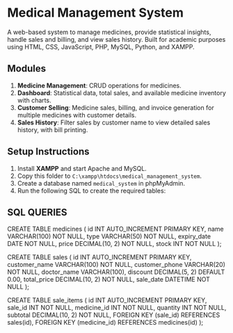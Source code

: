# Medical Management System

A web-based system to manage medicines, provide statistical insights, handle sales and billing, and view sales history. Built for academic purposes using HTML, CSS, JavaScript, PHP, MySQL, Python, and XAMPP.

## Modules
1. **Medicine Management**: CRUD operations for medicines.
2. **Dashboard**: Statistical data, total sales, and available medicine inventory with charts.
3. **Customer Selling**: Medicine sales, billing, and invoice generation for multiple medicines with customer details.
4. **Sales History**: Filter sales by customer name to view detailed sales history, with bill printing.

## Setup Instructions
1. Install **XAMPP** and start Apache and MySQL.
2. Copy this folder to `C:\xampp\htdocs\medical_management_system`.
3. Create a database named `medical_system` in phpMyAdmin.
4. Run the following SQL to create the required tables:

## SQL QUERIES

   CREATE TABLE medicines (
       id INT AUTO_INCREMENT PRIMARY KEY,
       name VARCHAR(100) NOT NULL,
       type VARCHAR(50) NOT NULL,
       expiry_date DATE NOT NULL,
       price DECIMAL(10, 2) NOT NULL,
       stock INT NOT NULL
   );

   CREATE TABLE sales (
       id INT AUTO_INCREMENT PRIMARY KEY,
       customer_name VARCHAR(100) NOT NULL,
       customer_phone VARCHAR(20) NOT NULL,
       doctor_name VARCHAR(100),
       discount DECIMAL(5, 2) DEFAULT 0.00,
       total_price DECIMAL(10, 2) NOT NULL,
       sale_date DATETIME NOT NULL
   );

   CREATE TABLE sale_items (
       id INT AUTO_INCREMENT PRIMARY KEY,
       sale_id INT NOT NULL,
       medicine_id INT NOT NULL,
       quantity INT NOT NULL,
       subtotal DECIMAL(10, 2) NOT NULL,
       FOREIGN KEY (sale_id) REFERENCES sales(id),
       FOREIGN KEY (medicine_id) REFERENCES medicines(id)
   );
